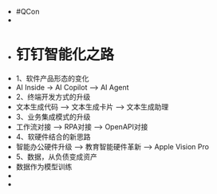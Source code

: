 - #QCon
-
- # 钉钉智能化之路
- 1、软件产品形态的变化
- AI Inside -> AI Copilot --> AI Agent
- 2、终端开发方式的升级
- 文本生成代码 --> 文本生成卡片  --> 文本生成助理
- 3、业务集成模式的升级
- 工作流对接 --> RPA对接 --> OpenAPI对接
- 4、软硬件结合的新思路
- 智能办公硬件升级 --> 教育智能硬件革新 --> Apple Vision Pro
- 5、数据，从负债变成资产
- 数据作为模型训练
-
-